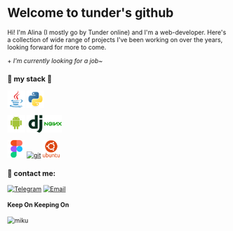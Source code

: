 # Welcome to tunder's github

Hi! I'm Alina (I mostly go by Tunder online) and I'm a web-developer. Here's a collection of wide range of projects I've been working on over the years, looking forward for more to come.

\+
*I'm currently looking for a job~*

 ### 🌟 my stack  🌟 
 
 <a href="https://www.java.com" target="_blank" rel="noreferrer"><img src="https://raw.githubusercontent.com/devicons/devicon/master/icons/java/java-original.svg" alt="java" width="40" height="40"/></a> <a href="https://www.python.org" target="_blank" rel="noreferrer"><img src="https://raw.githubusercontent.com/devicons/devicon/master/icons/python/python-original.svg" alt="python" width="40" height="40"/></a> 
 
 <a href="https://developer.android.com" target="_blank" rel="noreferrer"><img src="https://raw.githubusercontent.com/devicons/devicon/master/icons/android/android-original-wordmark.svg" alt="android" width="40" height="40"/></a> 
<a href="https://www.djangoproject.com/" target="_blank" rel="noreferrer"><img src="https://raw.githubusercontent.com/devicons/devicon/master/icons/django/django-plain.svg" alt="django" width="40" height="40"/></a><a href="https://www.nginx.com" target="_blank" rel="noreferrer"><img src="https://raw.githubusercontent.com/devicons/devicon/master/icons/nginx/nginx-original.svg" alt="nginx" width="40" height="40"/></a> 
<!-- <a href="https://flask.palletsprojects.com/" target="_blank" rel="noreferrer"><img src="https://www.vectorlogo.zone/logos/pocoo_flask/pocoo_flask-icon.svg" alt="flask" width="40" height="40"/></a>  -->
 
 <a href="https://www.figma.com/" target="_blank" rel="noreferrer"><img src="https://raw.githubusercontent.com/devicons/devicon/master/icons/figma/figma-original.svg" alt="figma" width="40" height="40"/></a> 
<a href="https://git-scm.com/" target="_blank" rel="noreferrer"><img src="https://www.vectorlogo.zone/logos/git-scm/git-scm-icon.svg" alt="git" width="40" height="40"/></a> <a href="https://www.linux.org/" target="_blank" rel="noreferrer"><img src="https://raw.githubusercontent.com/devicons/devicon/master/icons/ubuntu/ubuntu-plain-wordmark.svg" alt="linux ubuntu" width="40" height="40"/></a> 

### 🌟 contact me:

[![Telegram](https://img.shields.io/badge/-telegram-26A5E4?style=flat-square&logo=Minutemailer&logoColor=white&link=https://t.me/tunder_tunder)](https://t.me/tunder_tunder) 
[![Email](https://img.shields.io/badge/-alinatunder-d9292b?style=flat-square&logo=gmail&logoColor=white)](mailto:alinatunder@gmail.com)
#### Keep On Keeping On  

<img src="https://media.tenor.com/1J5ZWHh9XTcAAAAi/hatsune-miku-spinning-chair.gif"  width="200px" alt="miku"/>

<!--
**tunder-tunder/tunder-tunder** is a ✨ _special_ ✨ repository because its `README.md` (this file) appears on your GitHub profile.

